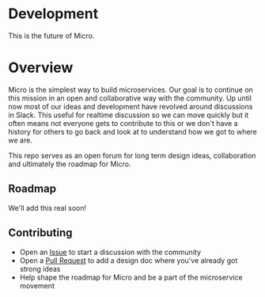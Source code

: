 # Development

This is the future of Micro.

# Overview 

Micro is the simplest way to build microservices. Our goal is to continue on this mission in an open and collaborative way 
with the community. Up until now most of our ideas and development have revolved around discussions in Slack. This useful 
for realtime discussion so we can move quickly but it often means not everyone gets to contribute to this or we don't 
have a history for others to go back and look at to understand how we got to where we are.

This repo serves as an open forum for long term design ideas, collaboration and ultimately the roadmap for Micro.

## Roadmap

We'll add this real soon!

## Contributing

- Open an [Issue](https://github.com/micro/development/issues) to start a discussion with the community
- Open a [Pull Request](https://github.com/micro/development/pulls) to add a design doc where you've already got strong ideas
- Help shape the roadmap for Micro and be a part of the microservice movement
